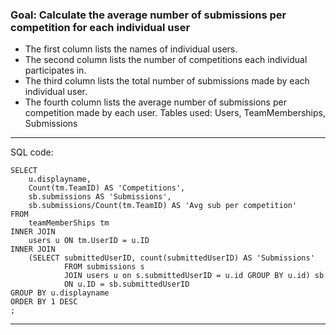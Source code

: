 
### Goal: Calculate the average number of submissions per competition for each individual user

* The first column lists the names of individual users.
* The second column lists the number of competitions each individual participates in.
* The third column lists the total number of submissions made by each individual user. 
* The fourth column lists the average number of submissions per competition made by each user. 
Tables used: Users, TeamMemberships, Submissions
---
SQL code:

```
SELECT 
    u.displayname,  
    Count(tm.TeamID) AS 'Competitions',
    sb.submissions AS 'Submissions',
    sb.submissions/Count(tm.TeamID) AS 'Avg sub per competition'
FROM 
    teamMemberShips tm
INNER JOIN 
    users u ON tm.UserID = u.ID
INNER JOIN 
    (SELECT submittedUserID, count(submittedUserID) AS 'Submissions' 
            FROM submissions s 
            JOIN users u on s.submittedUserID = u.id GROUP BY u.id) sb
            ON u.ID = sb.submittedUserID
GROUP BY u.displayname
ORDER BY 1 DESC
;
```
---
